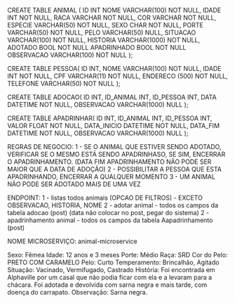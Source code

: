CREATE TABLE ANIMAL (
	ID INT
	NOME VARCHAR(100) NOT NULL,
	IDADE INT  NOT NULL,
	RACA VARCHAR  NOT NULL,
	COR VARCHAR NOT NULL,
	ESPECIE VARCHAR(50) NOT NULL,
	SEXO CHAR NOT NULL,
	PORTE VARCHAR(50) NOT NULL,
	PELO VARCHAR(50) NULL,
	SITUACAO VARCHAR(100) NOT NULL,
	HISTORIA VARCHAR(1000) NOT NULL,
	ADOTADO BOOL NOT NULL
	APADRINHADO BOOL NOT NULL
	OBSERVACAO VARCHAR(100) NOT NULL
);

CREATE TABLE PESSOA(
	ID INT,
	NOME VARCHAR(100) NOT NULL,
	IDADE INT  NOT NULL,
	CPF VARCHAR(11) NOT NULL,
	ENDERECO (500) NOT NULL,
	TELEFONE VARCHAR(50) NOT NULL
);

CREATE TABLE ADOCAO(
	ID INT,
	ID_ANIMAL INT,
	ID_PESSOA INT,
	DATA DATETIME NOT NULL,
	OBSERVACAO VARCHAR(1000) NULL
);

CREATE TABLE APADRINHAR(
	ID INT,
	ID_ANIMAL INT,
	ID_PESSOA INT,
	VALOR FLOAT NOT NULL,
	DATA_INICIO DATETIME NOT NULL,
	DATA_FIM DATETIME NOT NULL,
	OBSERVACAO VARCHAR(1000) NULL
);


REGRAS DE NEGOCIO:
	1 - SE O ANIMAL QUE ESTIVER SENDO ADOTADO, VERIFICAR SE O MESMO ESTÁ SENDO APADRINHASO, SE SIM, ENCERRAR O APADRINHAMENTO. (DATA FIM APADRINHAMENTO NÃO PODE SER MAIOR QUE A DATA DE ADOÇÃO)
	2 - POSSIBILITAR A PESSOA QUE ESTA APADRINHANDO, ENCERRAR A QUALQUER MOMENTO
	3 - UM ANIMAL NÃO PODE SER ADOTADO MAIS DE UMA VEZ
	

ENDPOINT:
	1 - listas todos animais (OPCAO DE FILTROS) - EXCETO OBSERVACAO, HISTORIA, NOME
	2 - adotar animal - todos os campos da tabela adocao (post) (data não colocar no post, pegar do sistema)
	2 - apadrinhamento animal - todos os campos da tabela Aapadrinhamento (post)
	
	
NOME MICROSERVIÇO:
	animal-microservice
	
Sexo:	Fêmea
Idade:	12 anos e 3 meses
Porte:	Médio
Raça:	SRD
Cor do Pelo:	PRETO COM CARAMELO
Pelo:	Curto
Temperamento:	Brincalhão, Agitado
Situação:	Vacinado, Vermifugado, Castrado
História:	Foi encontrada em Alphaville por um casal que não podia ficar com ela e a levaram para a chácara. Foi adotada e devolvida com sarna negra e mais tarde, com doença do carrapato.
Observação:	Sarna negra.
